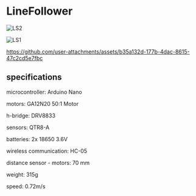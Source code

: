 # LineFollower

![LS2](https://github.com/user-attachments/assets/f6b1eb4a-91e0-4a48-bf10-57ccd2c71b92)

![LS1](https://github.com/user-attachments/assets/6b2064d4-45e8-4c12-9dd6-21e781f562e5)

https://github.com/user-attachments/assets/b35a132d-177b-4dac-8615-47c2cd5e7fbc


  
## specifications

microcontroller: Arduino Nano
 
motors: GA12N20 50:1 Motor

h-bridge: DRV8833

sensors: QTR8-A

batteries: 2x 18650 3.6V

wireless communication: HC-05

distance sensor - motors: 70 mm

weight: 315g

speed: 0.72m/s

